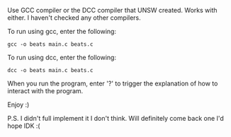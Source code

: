 Use GCC compiler or the DCC compiler that UNSW created. Works with either.
I haven't checked any other compilers.

To run using gcc, enter the following:
```
gcc -o beats main.c beats.c
```
To run using dcc, enter the following:
```
dcc -o beats main.c beats.c
```

When you run the program, enter '?' to trigger the explanation of how to
interact with the program. 

Enjoy :)

P.S. I didn't full implement it I don't think. Will definitely come back one I'd hope IDK :(
